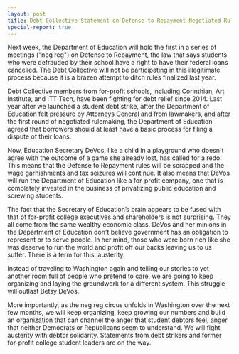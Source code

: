 ```yaml
---
layout: post
title: Debt Collective Statement on Defense to Repayment Negotiated Rulemaking
special-report: true
---
```


Next week, the Department of Education will hold the first in a series of meetings ("neg reg") on Defense to Repayment, the law that says students who were defrauded by their school have a right to have their federal loans cancelled. The Debt Collective will not be participating in this illegitimate process because it is a brazen attempt to ditch rules finalized last year. 
 
Debt Collective members from for-profit schools, including Corinthian, Art Institute, and ITT Tech, have been fighting for debt relief since 2014. Last year after we launched a student debt strike, after the Department of Education felt pressure by Attorneys General and from lawmakers, and after the first round of negotiated rulemaking, the Department of Education agreed that borrowers should at least have a basic process for filing a dispute of their loans.
 
Now, Education Secretary DeVos, like a child in a playground who doesn't agree with  the outcome of a game she already lost, has called for a redo. This means that the Defense to Repayment rules will be scrapped and the wage garnishments and tax seizures will continue. It also means that DeVos will run the Department of Education like a for-profit company, one that is completely invested in the business of privatizing public education and screwing students. 
 
The fact that the Secretary of Education’s brain appears to be fused with that of for-profit college executives and shareholders is not surprising. They all come from the same wealthy economic class. DeVos and her minions in the Department of Education don't believe government has an obligation to represent or to serve people. In her mind, those who were born rich like she was deserve to run the world and profit off our backs leaving us to us suffer. There is a term for this: austerity. 
 
Instead of traveling to Washington again and telling our stories to yet another room full of people who pretend to care, we are going to keep organizing and laying the groundwork for a different system. This struggle will outlast Betsy DeVos. 

More importantly, as the neg reg circus unfolds in Washington over the next few months, we will keep organizing, keep growing our numbers and build an organization that can channel the anger that student debtors feel, anger that neither Democrats or Republicans seem to understand. We will fight austerity with debtor solidarity. Statements from debt strikers and former for-profit college student leaders are on the way. 
